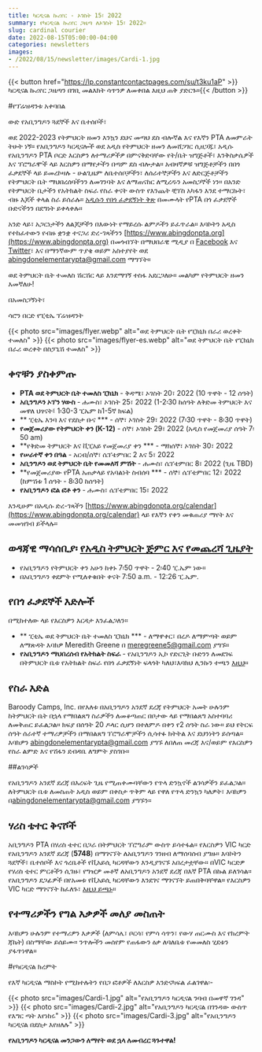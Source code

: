```yaml
---
title: ካርዲናል ኩሪየር - ኦገስት 15፣ 2022
summary: የካርዲናል ኩሪየር ጋዜጣ ለኦገስት 15፣ 2022።
slug: cardinal courier
date: 2022-08-15T05:00:00-04:00
categories: newsletters
images: 
- /2022/08/15/newsletter/images/Cardi-1.jpg
---
```


{{< button href="https://lp.constantcontactpages.com/su/t3ku1aP" >}}ካርዲናል ኩሪየር ጋዜጣን በገቢ መልእክት ሳጥንዎ ለመቀበል እዚህ ጠቅ ያድርጉ።{{< /button >}}

#የፕሬዝዳንቱ አቀባበል

ውድ የአቢንግዶን ጓደኞች እና ቤተሰቦች፣

ወደ 2022-2023 የትምህርት ዘመን እንኳን ደህና መጣህ ደስ ብሎኛል እና የእኛን PTA ለመምራት ትሁት ነኝ። የአቢንግዶን ካርዲናሎች ወደ አዲስ የትምህርት ዘመን ለመሸጋገር ሲዘጋጁ፣ አዲሱ የአቢንግዶን PTA ቦርድ እርስዎን ለተማሪዎችዎ በምናቅድባቸው የት/ቤት ዝግጅቶች፣ እንቅስቃሴዎች እና ፕሮግራሞች ላይ እርስዎን በማየታችን በጣም ደስ ብሎታል። አብዛኛዎቹ ዝግጅቶቻችን በበጎ ፈቃደኞች ላይ ይመረኮዛሉ - ሁልጊዜም ለቤተሰቦቻችን፣ ለሰራተኞቻችን እና ለድርጅቶቻችን የትምህርት ቤት ማህበረሰባችንን ለመገንባት እና ለማጠናከር ለሚረዱን አመስጋኞች ነን። በአንድ የትምህርት ቤታችን የአትክልት ስፍራ የስራ ቀናት ውስጥ የእንጨት ቺፕስ አካፋን እንደ ተማርኩት፣ ብዙ እጆች ቀላል ስራ ይሰራሉ። [አዲሱን የበጎ ፈቃደኝነት ቅጽ](https://www.abingdonpta.org/volunteer/) በመሙላት የPTA በጎ ፈቃደኞች ቡድናችንን በደግነት ይቀላቀሉ።

አንድ ላይ፣ አጋርነታችን ለልጆቻችን በእውነት የማይረሱ ልምዶችን ይፈጥራል። እባኮትን አዲስ የተከፈተውን የብዙ ቋንቋ ተናጋሪ ድረ-ገጻችንን [https://www.abingdonpta.org](https://www.abingdonpta.org) በመጎብኘት በማህበራዊ ሚዲያ በ [Facebook](https://www.facebook.com/AbingdonElementaryPTA) እና [Twitter](https://twitter.com/abingdonpta)፣ እና በማንኛውም ጥያቄ ወይም አስተያየት ወደ [abingdonelementarypta@gmail.com](mailto:abingdonelementarypta@gmail.com) ማግኘት።

ወደ ትምህርት ቤት ተመለስ ሽርሽር ላይ እንደማገኝ ተስፋ አደርጋለሁ። መልካም የትምህርት ዘመን እመኛለሁ!

በአመስጋኝነት፣

ሳሮን በርድ
የፒቲኤ ፕሬዝዳንት

{{< photo src="images/flyer.webp" alt="ወደ ትምህርት ቤት የፒክኒክ በራሪ ወረቀት ተመለስ" >}}
{{< photo src="images/flyer-es.webp" alt="ወደ ትምህርት ቤት የፒክኒክ በራሪ ወረቀት በስፓኒሽ ተመለስ" >}}

## ቀኖቹን ያስቀምጡ

- **PTA ወደ ትምህርት ቤት ተመለስ ፒክኒክ** - ቅዳሜ፣ ኦገስት 20፣ 2022 (10 ጥዋት - 12 ሰዓት)
- **አቢንግዶን ኦፕን ሃውስ** - ሐሙስ፣ ኦገስት 25፣ 2022 (1-2፡30 ከሰዓት ለቅድመ ትምህርት እና መዋለ ህፃናት፤ 1፡30-3 ፒኤም ከ1-5ኛ ክፍል)
- ** ፒቲኤ እንባ እና የደስታ ቡና *** - ሰኞ፣ ኦገስት 29፣ 2022 (7፡30 ጥዋት - 8፡30 ጥዋት)
- **የመጀመሪያው የትምህርት ቀን (K-12)** - ሰኞ፣ ኦገስት 29፣ 2022 (አዲስ የመጀመሪያ ሰዓት 7፡50 am)
- **የቅድመ ትምህርት እና ቪፒአይ የመጀመሪያ ቀን *** - ማክሰኞ፣ ኦገስት 30፣ 2022
- **የሠራተኛ ቀን በዓል** - አርብ/ሰኞ፣ ሴፕቴምበር 2 እና 5፣ 2022
- **አቢንግዶን ወደ ትምህርት ቤት የመመለሻ ምሽት** - ሐሙስ፣ ሴፕቴምበር 8፣ 2022 (ጊዜ TBD)
- **የመጀመሪያው የPTA አጠቃላይ የአባልነት ስብሰባ *** - ሰኞ፣ ሴፕቴምበር 12፣ 2022 (ከምሽቱ 1 ሰዓት - 8፡30 ከሰዓት)
- **የአቢንግዶን ፎል ፎቶ ቀን** - ሐሙስ፣ ሴፕቴምበር 15፣ 2022

እንዲሁም በአዲሱ ድረ-ገጻችን [https://www.abingdonpta.org/calendar](https://www.abingdonpta.org/calendar) ላይ የእኛን የቀን መቁጠሪያ ማየት እና መመዝገብ ይችላሉ።

## ወዳጃዊ ማሳሰቢያ፡ [የአዲስ ትምህርት ጅምር እና የመጨረሻ ጊዜያት](https://abingdon.apsva.us/post/new-school-start-and-end-times/)

- የአቢንግዶን የትምህርት ቀን አሁን ከቀኑ 7፡50 ጥዋት - 2፡40 ፒ.ኤም ነው።
- በአቢንግዶን ቀደምት የሚለቀቁበት ቀናት 7:50 a.m. - 12:26 ፒ.ኤም.

## የበጎ ፈቃደኞች እድሎች

በሚከተለው ላይ የእርስዎን እርዳታ እንፈልጋለን።

- ** ፒቲኤ ወደ ትምህርት ቤት ተመለስ ፒክኒክ *** - ለማዋቀር፣ በረዶ ለማምጣት ወይም ለማጽዳት እባክዎ Meredith Greene በ [meregreene5@gmail.com](mailto:meregreene5@gmail.com) ያግኙ።
- **የአቢንግዶን ማህበረሰብ የአትክልት ስፍራ** - የአቢንግዶን ኢኮ የድርጊት ቡድንን ለመደገፍ በትምህርት ቤቱ የአትክልት ስፍራ የበጎ ፈቃደኝነት ፍላጎት ካለህ፣እባክህ ሊንኩን ተጫን [እዚህ](https://lp.constantcontactpages.com/su/SjhlqrR?source_id=0061ea0d-9950-4d52-82be-4559d1474d3b&source_type=em&c=)።

## የስራ እድል

Baroody Camps, Inc. በየእለቱ በአቢንግዶን አንደኛ ደረጃ የትምህርት አመት ሁሉንም ከትምህርት ቤት በኋላ የማበልጸግ ስራዎችን ለመቆጣጠር በቦታው ላይ የማበልጸግ አስተባባሪ ለመቅጠር ይፈልጋል። ክፍያ በሰዓት 20 ዶላር ሲሆን በተለምዶ በቀን የ2 ሰዓት ስራ ነው። ይህ የትርፍ ሰዓት ሰራተኛ ተማሪዎቻችን በማበልጸግ ፕሮግራሞቻችን ሲሳተፉ ክትትል እና ደህንነትን ይሰጣል። እባክዎን [abingdonelementarypta@gmail.com](mailto:abingdonelementarypta@gmail.com) ያግኙ ለበለጠ መረጃ እና/ወይም የእርስዎን የስራ ልምድ እና የሽፋን ደብዳቤ ለግምት ያስገቡ።

##ልገሳዎች

የአቢንግዶን አንደኛ ደረጃ በእረፍት ጊዜ የሚጠቀሙባቸውን የጥላ ድንኳኖች ልገሳዎችን ይፈልጋል። ለትምህርት ቤቱ ለመስጠት አዲስ ወይም በቀስታ ጥቅም ላይ የዋለ የጥላ ድንኳን ካለዎት፣ እባክዎን በ[abingdonelementarypta@gmail.com](mailto:abingdonelementarypta@gmail.com) ያግኙን።

## ሃሪስ ቴተር ቅናሾች

አቢንግዶን PTA በሃሪስ ቴተር በጋራ በትምህርት ፕሮግራም ውስጥ ይሳተፋል። የእርስዎን VIC ካርድ የአቢንግዶን አንደኛ ደረጃ (**5748**) በማገናኘት ለአቢንግዶን ገንዘብ ለማሰባሰብ ያግዙ። እባኮትን ጓደኞች፣ ቤተሰቦች እና ጎረቤቶች የቪአይሲ ካርዳቸውን እንዲያገናኙ አበረታቷቸው። በVIC ካርድዎ የሃሪስ ቲተር ምርቶችን ሲገዙ፣ የግዢዎ መቶኛ ለአቢንግዶን አንደኛ ደረጃ በእኛ PTA በኩል ይለገሳል። የአቢንግዶን ደጋፊዎች በየአመቱ የቪአይሲ ካርዳቸውን እንደገና ማገናኘት ይጠበቅባቸዋል። የእርስዎን VIC ካርድ ማገናኘት ከፈለጉ፣ [እዚህ ይጫኑ](https://docs.google.com/forms/d/e/1FAIpQLSeiAe72qt4qTb_b2xmB-TUZByVkD-QxfVNyFEEHGc6sGkFzYQ/viewform)።

## የተማሪዎችን የግል እቃዎች መለያ መስጠት

እባክዎን ሁሉንም የተማሪዎን እቃዎች (ለምሳሌ፣ ቦርሳ፣ የምሳ ሳጥን፣ የውሃ ጠርሙስ እና የክረምት ጃኬት) በስማቸው ይሰይሙ። ንጥሎችን መሰየም የጠፋውን ዕቃ ለባለቤቱ የመመለስ ሂደቱን ያፋጥነዋል።

#የካርዲናል ክረምት

የእኛ ካርዲናል ማስኮት የሚከተሉትን የበጋ ፎቶዎች ለእርስዎ እንድናካፍል ፈልገዋል፡-

{{< photo src="images/Cardi-1.jpg" alt="የአቢንግዶን ካርዲናል ንባብ በመዋኛ ገንዳ" >}}
{{< photo src="images/Cardi-2.jpg" alt="የአቢንግዶን ካርዲናል በገንዳው ውስጥ የእግር ጣት እየነከሩ" >}}
{{< photo src="images/Cardi-3.jpg" alt="የአቢንግዶን ካርዲናል በደስታ እየዘለሉ" >}}

**የአቢንግዶን ካርዲናል መንጋውን ለማየት ወደ ኋላ ለመብረር ጓጉተዋል!**